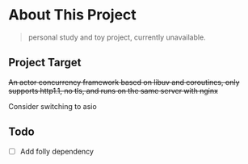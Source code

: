 # About This Project
> personal study and toy project, currently unavailable.

## Project Target
~~An actor concurrency framework based on libuv and coroutines, only supports http1.1, no tls, and runs on the same server with nginx~~

Consider switching to asio

## Todo
- [ ] Add folly dependency
